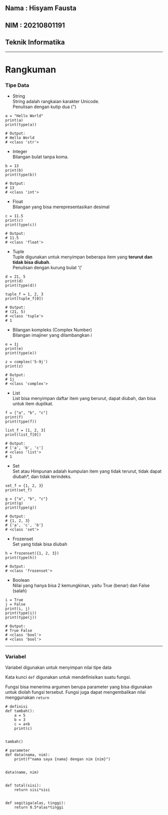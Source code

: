 ## Nama : Hisyam Fausta
## NIM : 20210801191
## Teknik Informatika

---


# Rangkuman

### Tipe Data
* String  
String adalah rangkaian karakter Unicode.  
Penulisan dengan kutip dua (")
``` 
a = "Hello World"
print(a)
print(type(a))

# Output:
# Hello World
# <class 'str'> 
```

* Integer  
Bilangan bulat tanpa koma.
``` 
b = 13
print(b)
print(type(b))

# Output:
# 13
# <class 'int'>
```

* Float  
Bilangan yang bisa merepresentasikan desimal
``` 
c = 11.5
print(c)
print(type(c))

# Output:
# 11.5
# <class 'float'>
```

* Tuple  
Tuple digunakan untuk menyimpan beberapa item yang **terurut dan tidak bisa diubah**.  
Penulisan dengan kurung bulat '('
``` 
d = 21, 5
print(d)
print(type(d))

tuple_f = 1, 2, 3
print(tuple_f[0])

# Output:
# (21, 5)
# <class 'tuple'>
# 1
```

* Bilangan kompleks (Complex Number)  
Bilangan imajiner yang dilambangkan *i*
``` 
e = 1j
print(e)
print(type(e))

z = complex('5-9j')
print(z)

# Output:
# 1j
# <class 'complex'>
```

* List  
List bisa menyimpan daftar item yang berurut, dapat diubah, dan bisa untuk item duplikat.
``` 
f = ["a", "b", "c"]
print(f)
print(type(f))

list_f = [1, 2, 3]
print(list_f[0])

# Output:
# ['a', 'b', 'c']
# <class 'list'>
# 1
```

* Set  
Set atau Himpunan adalah kumpulan item yang tidak terurut, tidak dapat diubah*, dan tidak terindeks.
``` 
set_f = {1, 2, 3}
print(set_f)

g = {"a", "b", "c"}
print(g)
print(type(g))

# Output:
# {1, 2, 3}
# {'a', 'c', 'b'}
# <class 'set'>
```

* Frozenset  
Set yang tidak bisa diubah
``` 
h = frozenset({1, 2, 3})
print(type(h))

# Output:
# <class 'frozenset'>
```

* Boolean  
Nilai yang hanya bisa 2 kemungkinan, yaitu True (benar) dan False (salah)
``` 
i = True
j = False
print(i, j)
print(type(i))
print(type(j))

# Output:
# True False
# <class 'bool'>
# <class 'bool'>
```

---
  
### Variabel
Variabel digunakan untuk menyimpan nilai tipe data

Kata kunci ```def``` digunakan untuk mendefinisikan suatu fungsi.  
  
Fungsi bisa menerima argumen berupa parameter yang bisa digunakan untuk diolah fungsi tersebut. Fungsi juga dapat mengembalikan nilai menggunakan ``` return ```

```
# definisi
def tambah():
    a = 5
    b = 3
    c = a+b
    print(c)


tambah()

# parameter
def data(nama, nim):
    print(f"nama saya {nama} dengan nim {nim}")


data(name, nim)


def total(sisi):
    return sisi*sisi


def segitiga(alas, tinggi):
    return 0.5*alas*tinggi

```